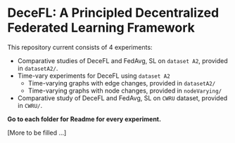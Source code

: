 # DeceFL: A Principled Decentralized Federated Learning Framework

This repository current consists of 4 experiments:

- Comparative studies of DeceFL and FedAvg, SL on `dataset A2`, provided in `datasetA2/`.
- Time-vary experiments for DeceFL using `dataset A2`
  - Time-varying graphs with edge changes, provided in `datasetA2/`
  - Time-varying graphs with node changes, provided in `nodeVarying/`
- Comparative study of DeceFL and FedAvg, SL on `CWRU` dataset, provided in `CWRU/`.

**Go to each folder for Readme for every experiment.**



[More to be filled ...]

